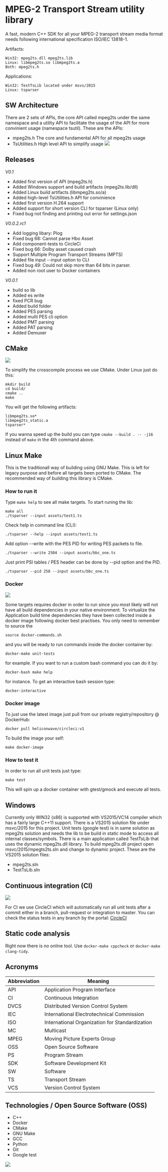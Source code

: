# MPEG-2 Transport Stream utility library
A fast, modern C++ SDK for all your MPEG-2 transport stream media format needs following
international specification ISO/IEC 13818-1.

Artifacts:
```
Win32: mpeg2ts.dll mpeg2ts.lib
Linux: libmpeg2ts.so libmpeg2ts.a
Both: mpeg2ts.h
```
Applications:
```
Win32: TestTsLib located under msvs/2015
Linux: tsparser
```

## SW Architecture
There are 2 sets of APIs, the core API called mpeg2ts under the same namespace and a utility API to facilitate the usage of the API for more convinient usage (namespace tsutil). These are the APIs:
* mpeg2ts.h    The core and fundamental API for all mpeg2ts usage
* TsUtilities.h High level API to simplify usage
![](images/Ts-lib_SW_Architecture.png)

## Releases
*V0.1*

* Added first version of API (mpeg2ts.h)
* Added Windows support and build artifacts (mpeg2ts.lib/dll)
* Added Linux build artifacts (libmpeg2ts.so/a)
* Added high-level TsUtilities.h API for convinience
* Added first version H.264 support
* Added support for short version CLI for tsparser (Linux only)
* Fixed bug not finding and printing out error for settings.json

*V0.0.2.rc1*

* Add logging libary: Plog
* Fixed bug 68: Cannot parse Hbo Asset
* Add component-tests to CircleCi
* Fixed bug 66: Dolby asset caused crash
* Support Multiple Program Transport Streams (MPTS)
* Added file input --input option to CLI
* Fixed bug 49: Could not skip more than 64 bits in parser.
* Added non root user to Docker containers

*V0.0.1*

* build so lib
* Added es write
* fixed PCR bug
* Added build folder
* Added PES parsing
* Added multi PES cli option
* Added PMT parsing
* Added PAT parsing
* Added Demuxer

## CMake
![](images/cmake.png)

To simplify the crosscompile process we use CMake. Under Linux just do this:
```
mkdir build
cd build/
cmake ..
make
```
You will get the following artifacts:
```
libmpeg2ts.so*
libmpeg2ts_static.a
tsparser*
```
If you wanna speed up the build you can type `cmake --build . -- -j16` instead of `make` in the 4th command above.

## Linux Make
This is the traditionall way of building using GNU Make. This is left for legacy purpose and before all targets been ported to CMake. The recommended way of building this library is CMake.

### How to run it
Type `make help` to see all make targets. To start runing the lib:
```
make all
./tsparser --input assets/test1.ts
```
Check help in command line (CLI):
```
./tsparser --help --input assets/test1.ts
```
Add option --write with the PES PID for writing PES packets to file.
```
./tsparser --write 2504 --input assets/bbc_one.ts
```
Just print PSI tables / PES header can be done by --pid option and the PID.
```
./tsparser --pid 258 --input assets/bbc_one.ts
```

### Docker
![](images/docker.png)

Some targets requires docker in order to run since you most likely will not have
all build dependencies in your native environment. To virtualize the Application
build time dependencies they have been collected inside a docker image following
docker best practises. You only need to remember to source the 
```
source docker-commands.sh
```
and you will be ready to run commands inside the docker container by:
```
docker-make unit-tests
```
for example.
If you want to run a custom bash command you can do it by:
```
docker-bash make help
```
for instance. To get an interactive bash session type:
```
docker-interactive
```

### Docker image
To just use the latest image just pull from our private registry/repository @ DockerHub:
```
docker pull heliconwave/circleci:v1
```
To build the image your self:
```
make docker-image
```

### How to test it
In order to run all unit tests just type:
```
make test
```
This will spin up a docker container with gtest/gmock and execute all tests.

## Windows
Currently only WIN32 (x86) is supported with VS2015/VC14 compiler which has a fairly large C++11 support. 
There is a VS2015 solution file under msvc/2015 for this project. Unit tests (google test) is in same solution as 
mpeg2ts solution and needs the lib to be build in static mode to access all internal classes/symbols. There is a main application
called TestTsLib that uses the dynamic mpeg2ts.dll library. To build mpeg2ts.dll project open msvc/2015/mpegts2ts.sln and
change to dynamic project. These are the VS2015 solution files:
* mpeg2ts.sln
* TestTsLib.sln

## Continuous integration (CI)
![](images/circleci.png)

For CI we use CircleCI which will automatically run all unit tests after a commit either
in a branch, pull-request or integration to master. You can check the status tests in any
branch by the portal:
[CircleCI](https://circleci.com/gh/skullanbones/ts-lib)

## Static code analysis
Right now there is no online tool. Use `docker-make cppcheck` or `docker-make clang-tidy`.

## Acronyms
| Abbreviation  | Meaning                             |
|---------------|-------------------------------------|
| API           | Application Program Interface       |
| CI            | Continuous Integration              |
| DVCS          | Distributed Version Control System  |
| IEC           | International Electrotechnical Commission  |
| ISO           | International Organization for Standardization  |
| MC            | Multicast                           |
| MPEG          | Moving Picture Experts Group        |
| OSS           | Open Source Software                |
| PS            | Program Stream                      |
| SDK           | Software Development Kit            |
| SW            | Software                            |
| TS            | Transport Stream                    |
| VCS           | Version Control System              |


## Technologies / Open Source Software (OSS)
* C++
* Docker
* CMake
* GNU Make
* GCC
* Python
* Git
* Google test

![](images/ts_lib_oss.png)
